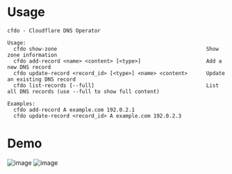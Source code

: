 # Usage

```
cfdo - Cloudflare DNS Operator

Usage:
  cfdo show-zone                                                Show zone information
  cfdo add-record <name> <content> [<type>]                     Add a new DNS record
  cfdo update-record <record_id> [<type>] <name> <content>      Update an existing DNS record
  cfdo list-records [--full]                                    List all DNS records (use --full to show full content)

Examples:
  cfdo add-record A example.com 192.0.2.1
  cfdo update-record <record_id> A example.com 192.0.2.3
```

# Demo
![image](https://github.com/user-attachments/assets/c120d965-4dd5-4bd5-acfa-b63a8047b639)
![image](https://github.com/user-attachments/assets/2ec8c643-9e2b-4f2f-b6c4-2ac375c3b8ad)







